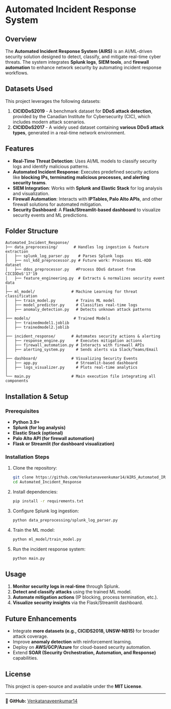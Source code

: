# Automated Incident Response System

## Overview
The **Automated Incident Response System (AIRS)** is an AI/ML-driven security solution designed to detect, classify, and mitigate real-time cyber threats. The system integrates **Splunk logs**, **SIEM tools**, and **firewall automation** to enhance network security by automating incident response workflows.

## Datasets Used
This project leverages the following datasets:
1. **CICIDDoS2019** - A benchmark dataset for **DDoS attack detection**, provided by the Canadian Institute for Cybersecurity (CIC), which includes modern attack scenarios.
2. **CICIDDoS2017** - A widely used dataset containing **various DDoS attack types**, generated in a real-time network environment.

## Features
- **Real-Time Threat Detection**: Uses AI/ML models to classify security logs and identify malicious patterns.
- **Automated Incident Response**: Executes predefined security actions like **blocking IPs, terminating malicious processes, and alerting security teams**.
- **SIEM Integration**: Works with **Splunk and Elastic Stack** for log analysis and visualization.
- **Firewall Automation**: Interacts with **IPTables, Palo Alto APIs**, and other firewall solutions for automated mitigation.
- **Security Dashboard**: A **Flask/Streamlit-based dashboard** to visualize security events and ML predictions.

## Folder Structure
```
Automated_Incident_Response/
├── data_preprocessing/       # Handles log ingestion & feature extraction
│   ├── splunk_log_parser.py    # Parses Splunk logs
│   ├── nsl_kdd_preprocessor.py # Future work: Processes NSL-KDD dataset
│   ├── ddos_preprocessor.py   #Process DDoS dataset from CICIDDoS'17'19
│   ├── feature_engineering.py  # Extracts & normalizes security event data
│
├── ml_model/                # Machine Learning for threat classification
│   ├── train_model.py         # Trains ML model
│   ├── model_predictor.py     # Classifies real-time logs
│   ├── anomaly_detection.py   # Detects unknown attack patterns
│
├── models/                   # Trained Models
│   ├── trainedmodel1.joblib
│   ├── trainedmodel2.joblib
│
├── incident_response/       # Automates security actions & alerting
│   ├── response_engine.py     # Executes mitigation actions
│   ├── firewall_automation.py # Interacts with firewall APIs
│   ├── alerting_system.py     # Sends alerts via Slack/Teams/Email
│
├── dashboard/               # Visualizing Security Events
│   ├── app.py                 # Streamlit-based dashboard
│   ├── logs_visualizer.py     # Plots real-time analytics
│
└── main.py                  # Main execution file integrating all components
```

## Installation & Setup
### Prerequisites
- **Python 3.9+**
- **Splunk (for log analysis)**
- **Elastic Stack (optional)**
- **Palo Alto API (for firewall automation)**
- **Flask or Streamlit (for dashboard visualization)**

### Installation Steps
1. Clone the repository:
   ```sh
   git clone https://github.com/Venkatanaveenkumar14/AIRS_Automated_IR_System.git
   cd Automated_Incident_Response
   ```
2. Install dependencies:
   ```sh
   pip install -r requirements.txt
   ```
3. Configure Splunk log ingestion:
   ```sh
   python data_preprocessing/splunk_log_parser.py
   ```
4. Train the ML model:
   ```sh
   python ml_model/train_model.py
   ```
5. Run the incident response system:
   ```sh
   python main.py
   ```

## Usage
1. **Monitor security logs in real-time** through Splunk.
2. **Detect and classify attacks** using the trained ML model.
3. **Automate mitigation actions** (IP blocking, process termination, etc.).
4. **Visualize security insights** via the Flask/Streamlit dashboard.

## Future Enhancements
- Integrate **more datasets (e.g., CICIDS2018, UNSW-NB15)** for broader attack coverage.
- Improve **anomaly detection** with reinforcement learning.
- Deploy on **AWS/GCP/Azure** for cloud-based security automation.
- Extend **SOAR (Security Orchestration, Automation, and Response)** capabilities.

## License
This project is open-source and available under the **MIT License**.

--- 
🔗 **GitHub:** [Venkatanaveenkumar14](https://github.com/Venkatanaveenkumar14)

